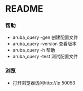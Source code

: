 # README #

### 帮助 ###

* aruba_query -gen 创建配置文件
* aruba_query -version 查看版本
* aruba_query -h 帮助
* aruba_query -test 测试配置文件

### 浏览 ###
* 打开浏览器访问http://ip:50053 
